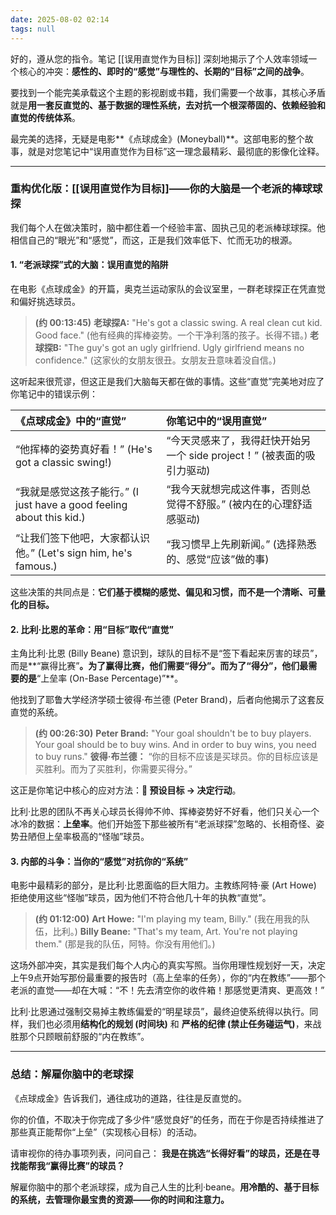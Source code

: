 ```yaml
---
date: 2025-08-02 02:14
tags: null
---
```


好的，遵从您的指令。笔记 [[误用直觉作为目标]] 深刻地揭示了个人效率领域一个核心的冲突：**感性的、即时的“感觉”与理性的、长期的“目标”之间的战争**。

要找到一个能完美承载这个主题的影视剧或书籍，我们需要一个故事，其核心矛盾就是**用一套反直觉的、基于数据的理性系统，去对抗一个根深蒂固的、依赖经验和直觉的传统体系**。

最完美的选择，无疑是电影**《点球成金》(Moneyball)**。这部电影的整个故事，就是对您笔记中“误用直觉作为目标”这一理念最精彩、最彻底的影像化诠释。

---

### **重构优化版：[[误用直觉作为目标]]——你的大脑是一个老派的棒球球探**

我们每个人在做决策时，脑中都住着一个经验丰富、固执己见的老派棒球球探。他相信自己的“眼光”和“感觉”，而这，正是我们效率低下、忙而无功的根源。

#### **1. “老派球探”式的大脑：误用直觉的陷阱**

在电影《点球成金》的开篇，奥克兰运动家队的会议室里，一群老球探正在凭直觉和偏好挑选球员。

> **(约 00:13:45)**
> **老球探A:** "He's got a classic swing. A real clean cut kid. Good face." (他有经典的挥棒姿势。一个干净利落的孩子。长得不错。)
> **老球探B:** "The guy's got an ugly girlfriend. Ugly girlfriend means no confidence." (这家伙的女朋友很丑。女朋友丑意味着没自信。)

这听起来很荒谬，但这正是我们大脑每天都在做的事情。这些“直觉”完美地对应了你笔记中的错误示例：

| 《点球成金》中的“直觉”                                               | 你笔记中的“误用直觉”                                  |
| :--------------------------------------------------------- | :------------------------------------------- |
| “他挥棒的姿势真好看！” (He's got a classic swing!)                   | “今天灵感来了，我得赶快开始另一个 side project！” (被表面的吸引力驱动) |
| “我就是感觉这孩子能行。” (I just have a good feeling about this kid.) | “我今天就想完成这件事，否则总觉得不舒服。” (被内在的心理舒适感驱动)         |
| “让我们签下他吧，大家都认识他。” (Let's sign him, he's famous.)           | “我习惯早上先刷新闻。” (选择熟悉的、感觉“应该”做的事)               |

这些决策的共同点是：**它们基于模糊的感觉、偏见和习惯，而不是一个清晰、可量化的目标。**

#### **2. 比利·比恩的革命：用“目标”取代“直觉”**

主角比利·比恩 (Billy Beane) 意识到，球队的目标不是“签下看起来厉害的球员”，而是**“赢得比赛”**。为了赢得比赛，他们需要“得分”。而为了“得分”，他们最需要的是**“上垒率 (On-Base Percentage)”**。

他找到了耶鲁大学经济学硕士彼得·布兰德 (Peter Brand)，后者向他揭示了这套反直觉的系统。

> **(约 00:26:30)**
> **Peter Brand:** "Your goal shouldn't be to buy players. Your goal should be to buy wins. And in order to buy wins, you need to buy runs."
> **彼得·布兰德：** “你的目标不应该是买球员。你的目标应该是买胜利。而为了买胜利，你需要买得分。”

这正是你笔记中核心的应对方法：**🎯 预设目标 → 决定行动**。

比利·比恩的团队不再关心球员长得帅不帅、挥棒姿势好不好看，他们只关心一个冰冷的数据：**上垒率**。他们开始签下那些被所有“老派球探”忽略的、长相奇怪、姿势丑陋但上垒率极高的“怪咖”球员。

#### **3. 内部的斗争：当你的“感觉”对抗你的“系统”**

电影中最精彩的部分，是比利·比恩面临的巨大阻力。主教练阿特·豪 (Art Howe) 拒绝使用这些“怪咖”球员，因为他们不符合他几十年的执教“直觉”。

> **(约 01:12:00)**
> **Art Howe:** "I'm playing my team, Billy." (我在用我的队伍，比利。)
> **Billy Beane:** "That's my team, Art. You're not playing them." (那是我的队伍，阿特。你没有用他们。)

这场外部冲突，其实是我们每个人内心的真实写照。当你用理性规划好一天，决定上午9点开始写那份最重要的报告时（高上垒率的任务），你的“内在教练”——那个老派的直觉——却在大喊：“不！先去清空你的收件箱！那感觉更清爽、更高效！”

比利·比恩通过强制交易掉主教练偏爱的“明星球员”，最终迫使系统得以执行。同样，我们也必须用**结构化的规划 (时间块)** 和 **严格的纪律 (禁止任务碰运气)**，来战胜那个只顾眼前舒服的“内在教练”。

---

### **总结：解雇你脑中的老球探**

《点球成金》告诉我们，通往成功的道路，往往是反直觉的。

你的价值，不取决于你完成了多少件“感觉良好”的任务，而在于你是否持续推进了那些真正能帮你“上垒”（实现核心目标）的活动。

请审视你的待办事项列表，问问自己：
**我是在挑选“长得好看”的球员，还是在寻找能帮我“赢得比赛”的球员？**

解雇你脑中的那个老派球探，成为自己人生的比利·beane。**用冷酷的、基于目标的系统，去管理你最宝贵的资源——你的时间和注意力。**
